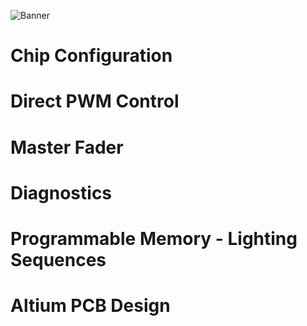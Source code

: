 ![Banner](https://github.com/jonathanrjpereira/LP55231-Programmable-9-LED-Driver/blob/main/img/Banner-01.svg)

# Chip Configuration

# Direct PWM Control

# Master Fader

# Diagnostics

# Programmable Memory - Lighting Sequences

# Altium PCB Design
